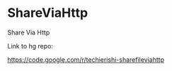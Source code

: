 ShareViaHttp
============

Share Via Http

Link to hg repo:

https://code.google.com/r/techierishi-sharefileviahttp
